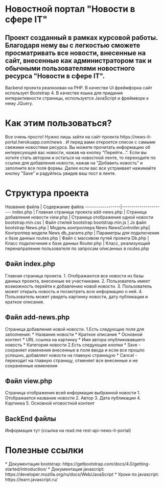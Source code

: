 Новостной портал "Новости в сфере IT"
=====================
Проект созданный в рамках курсовой работы. Благодаря нему вы с легкостью сможете просматривать все новости, внесенные на сайт, внесенные как администратором так и обычными пользователями новостного ресурса "Новости в сфере IT".
---
Backend проекта реализован на PHP. В качестве UI фреймфорка сайт использует Bootstrap 4. В качестве языка для придания интерактивности страницы, используется JavaScript и фреймворк к нему JQuery.
<h1>Как этим пользоваться?</h1>
Все очень просто! Нужно лишь зайти на сайт проекта https://news-it-portal.herokuapp.com/news . И перед вами откроется список с самыми свежими новостями ресурса. Вы можете прочитать информацию об интересующей вас новости, нажав на кнопку "Перейти...". Если вы хотите стать автором и остаться на новостной ленте, то переходите по ссылке для добавления новости, нажав на "Добавить новость" и заполните все поля формы. Далее если вас все устраивает нажимайте кнопку "Save" и радуйтесь увидев ваш пост в ленте.
<h1>Структура проекта</h1>
    Название файла    | Содержание файла
    ------------------|----------------------
    index.php         | Главная страница проекта
    add-news.php      | Страница добавления новости
    view.php          | Страница отображения одной новости 
    bootstrap.min.css | Файл стилей bootstrap
    bootstrap.min.js  | Js файл bootstrap
    News.php          | Модель контроллера News
    NewsController.php| Контроллер модели News
    db_params.php     | Параметры для подключения к базе данных
    routes.php        | Файл с массивом путей проекта
    Db.php            | Класс подключения к базе данных
    Router.php        | Класс, реализующий перенапраление пользователя по запросам описанных в routes.php
<h2>Файл index.php</h2>
Главная страница проекта. 
    1. Отображаются все новости из базы данных проекта, внесенные ее участниками. 
    2. Пользователь имеет возможность перейти к добавлению новой новости.
    3. Пользователь может открыть новость и посмотреть всю информацию о ней.
    4. Пользователь может увидеть картинку новости, дату публикации и краткое описание.
<h2>Файл add-news.php</h2>
Страница добавления новой новости.
    1.Есть следующие поля для заполнения:
        * Название новости
        * Краткое описание 
        * Основной контент
        * URL ссылка на картинку
        * Имя автора опубликовавшего новость
        * Категория новости
    2.Есть следующие кнопки
        * Save - сохраняет изменения внесенные в поля ввода и если все прошло успешно, добавляет новости на главную страницую
        * Cancel - переходит на главную страницу, отменяет все внесенные и не сохраненные изменения
<h2>Файл view.php</h2>     
Страница отображения всей информация выбранной новости
    1. Отображается название новости
    2. Автор 
    3. Дата публикации
    4. Картинка
    5. Основной нговостной контент
<h2>BackEnd файлы</h2>
Информация тут (ссылка на read.me rest-api-news-it-portal)
<h1>Полезные ссылки</h1>
    * Документация bootstrap: https://getbootstrap.com/docs/4.0/getting-started/introduction/
    * Документация javascript: https://developer.mozilla.org/ru/docs/Web/JavaScript
    * Уроки по javascript: https://learn.javascript.ru/
        
        
        
        
        
        
        
        
        
        
        
        
        
        
        
        